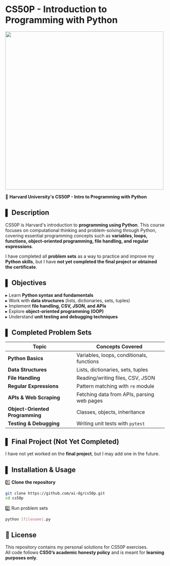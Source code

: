 # CS50P - Introduction to Programming with Python

<img src="https://github.com/user-attachments/assets/768dedb5-5a4c-4517-b967-d00b6409c2b9" width="500">

📌 **Harvard University's CS50P - Intro to Programming with Python**  

## ▌ Description
CS50P is Harvard's introduction to **programming using Python**. This course focuses on computational thinking and problem-solving through Python, covering essential programming concepts such as **variables, loops, functions, object-oriented programming, file handling, and regular expressions**.  

I have completed all **problem sets** as a way to practice and improve my **Python skills**, but I have **not yet completed the final project or obtained the certificate**.

## ▌ Objectives
▸ Learn **Python syntax and fundamentals**  
▸ Work with **data structures** (lists, dictionaries, sets, tuples)  
▸ Implement **file handling, CSV, JSON, and APIs**  
▸ Explore **object-oriented programming (OOP)**  
▸ Understand **unit testing and debugging techniques**  

## ▌ Completed Problem Sets
| Topic | Concepts Covered |
|------------------|----------------|
| **Python Basics** | Variables, loops, conditionals, functions |
| **Data Structures** | Lists, dictionaries, sets, tuples |
| **File Handling** | Reading/writing files, CSV, JSON |
| **Regular Expressions** | Pattern matching with `re` module |
| **APIs & Web Scraping** | Fetching data from APIs, parsing web pages |
| **Object-Oriented Programming** | Classes, objects, inheritance |
| **Testing & Debugging** | Writing unit tests with `pytest` |

## ▌ Final Project (Not Yet Completed)
I have not yet worked on the **final project**, but I may add one in the future.  

## ▌ Installation & Usage
1️⃣ **Clone the repository**
```sh
git clone https://github.com/ai-dg/cs50p.git  
cd cs50p  
```

2️⃣ Run problem sets  
```sh
python [filename].py  
```

## 📜 License
This repository contains my personal solutions for CS50P exercises.  
All code follows **CS50’s academic honesty policy** and is meant for **learning purposes only**.  
